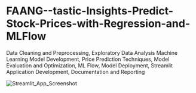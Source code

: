 # FAANG--tastic-Insights-Predict-Stock-Prices-with-Regression-and-MLFlow
Data Cleaning and Preprocessing, Exploratory Data Analysis Machine Learning Model Development, Price Prediction Techniques, Model Evaluation and Optimization, ML Flow, Model Deployment, Streamlit Application Development,  Documentation and Reporting

![Streamlit_App_Screenshot](https://github.com/user-attachments/assets/b76d21f4-23fd-4258-8afc-50df10fe0980)


